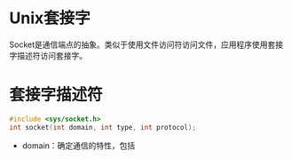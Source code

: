 # Unix套接字

Socket是通信端点的抽象。类似于使用文件访问符访问文件，应用程序使用套接字描述符访问套接字。

# 套接字描述符

```cpp
#include <sys/socket.h>
int socket(int domain, int type, int protocol);
```

* domain：确定通信的特性，包括
